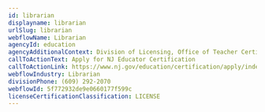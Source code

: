 ```yaml
---
id: librarian
displayname: librarian
urlSlug: librarian
webflowName: Librarian
agencyId: education
agencyAdditionalContext: Division of Licensing, Office of Teacher Certification and Academic Credentials
callToActionText: Apply for NJ Educator Certification
callToActionLink: https://www.nj.gov/education/certification/apply/index.shtml
webflowIndustry: Librarian
divisionPhone: (609) 292-2070
webflowId: 5f772932de9e0660177f599c
licenseCertificationClassification: LICENSE
---
```

